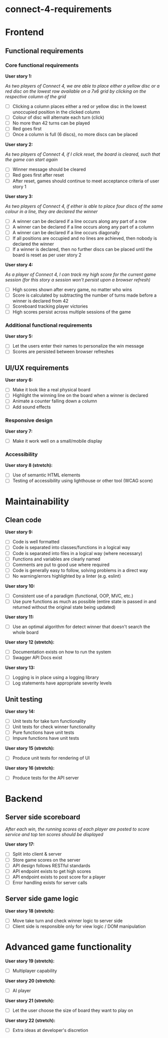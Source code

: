 # connect-4-requirements

# Frontend

## Functional requirements

### Core functional requirements

**User story 1:**

*As two players of Connect 4, we are able to place either a yellow disc or a red disc on the lowest row available on a 7x6 grid by clicking on the respective column of the grid*
- [ ] Clicking a column places either a red or yellow disc in the lowest unoccupied position in the clicked column
- [ ] Colour of disc will alternate each turn (click)
- [ ] No more than 42 turns can be played
- [ ] Red goes first
- [ ] Once a column is full (6 discs), no more discs can be placed

**User story 2:**

*As two players of Connect 4, if I click reset, the board is cleared, such that the game can start again*
- [ ] Winner message should be cleared
- [ ] Red goes first after reset
- [ ] After reset, games should continue to meet acceptance criteria of user story 1

**User story 3:**

*As two players of Connect 4, if either is able to place four discs of the same colour in a line, they are declared the winner*
- [ ] A winner can be declared if a line occurs along any part of a row
- [ ] A winner can be declared if a line occurs along any part of a column
- [ ] A winner can be declared if a line occurs diagonally
- [ ] If all positions are occupied and no lines are achieved, then nobody is declared the winner
- [ ] If a winner is declared, then no further discs can be placed until the board is reset as per user story 2
 
**User story 4:**

*As a player of Connect 4, I can track my high score for the current game session (for this story a session won't persist upon a browser refresh)*
- [ ] High scores shown after every game, no matter who wins
- [ ] Score is calculated by subtracting the number of turns made before a winner is declared from 42
- [ ] Scoreboard tracking player victories
- [ ] High scores persist across multiple sessions of the game

### Additional functional requirements

**User story 5:**
- [ ] Let the users enter their names to personalize the win message
- [ ] Scores are persisted between browser refreshes

## UI/UX requirements

**User story 6:**
- [ ] Make it look like a real physical board
- [ ] Highlight the winning line on the board when a winner is declared
- [ ] Animate a counter falling down a column
- [ ] Add sound effects

### Responsive design

**User story 7:**
- [ ] Make it work well on a small/mobile display

### Accessibility

**User story 8 (stretch):**
- [ ] Use of semantic HTML elements
- [ ] Testing of accessibility using lighthouse or other tool (WCAG score)

# Maintainability

## Clean code

**User story 9:**
- [ ] Code is well formatted
- [ ] Code is separated into classes/functions in a logical way
- [ ] Code is separated into files in a logical way (where necessary)
- [ ] Functions and variables are clearly named
- [ ] Comments are put to good use where required
- [ ] Code is generally easy to follow, solving problems in a direct way
- [ ] No warning/errors highlighted by a linter (e.g. eslint)

**User story 10:**
- [ ] Consistent use of a paradigm (functional, OOP, MVC, etc.)
- [ ] Use pure functions as much as possible (entire state is passed in and returned without the original state being updated)

**User story 11:**
- [ ] Use an optimal algorithm for detect winner that doesn't search the whole board

**User story 12 (stretch):**
- [ ] Documentation exists on how to run the system
- [ ] Swagger API Docs exist

**User story 13:**
- [ ] Logging is in place using a logging library
- [ ] Log statements have appropriate severity levels

## Unit testing 

**User story 14:**
- [ ] Unit tests for take turn functionality
- [ ] Unit tests for check winner functionality 
- [ ] Pure functions have unit tests
- [ ] Impure functions have unit tests

**User story 15 (stretch):**
- [ ] Produce unit tests for rendering of UI

**User story 16 (stretch):**
- [ ] Produce tests for the API server

# Backend

## Server side scoreboard

*After each win, the running scores of each player are posted to score service and top ten scores should be displayed*

**User story 17:**
- [ ] Split into client & server
- [ ] Store game scores on the server
- [ ] API design follows RESTful standards
- [ ] API endpoint exists to get high scores
- [ ] API endpoint exists to post score for a player
- [ ] Error handling exists for server calls
  
## Server side game logic

**User story 18 (stretch):**
- [ ] Move take turn and check winner logic to server side
- [ ] Client side is responsible only for view logic / DOM manipulation

# Advanced game functionality 

**User story 19 (stretch):**
- [ ] Multiplayer capability

**User story 20 (stretch):**
- [ ] AI player

**User story 21 (stretch):**
- [ ] Let the user choose the size of board they want to play on

**User story 22 (stretch):**
- [ ] Extra ideas at developer's discretion 